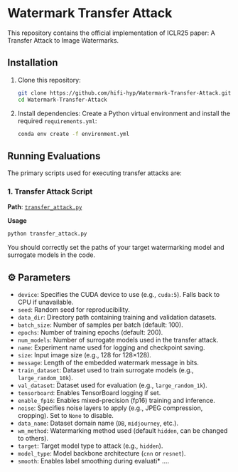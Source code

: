 # Watermark Transfer Attack

This repository contains the official implementation of ICLR25 paper: A Transfer Attack to Image Watermarks. 

## Installation
1. Clone this repository:
   ```bash
   git clone https://github.com/hifi-hyp/Watermark-Transfer-Attack.git
   cd Watermark-Transfer-Attack
   ```

2. Install dependencies:
   Create a Python virtual environment and install the required `requirements.yml`:
   ```bash
   conda env create -f environment.yml
   ```

## Running Evaluations

The primary scripts used for executing transfer attacks are:

### 1. Transfer Attack Script
**Path**: [`transfer_attack.py`](transfer_attack.py)

**Usage**
```bash
python transfer_attack.py
```
You should correctly set the paths of your target watermarking model and surrogate models in the code.
## ⚙️ Parameters

* `device`: Specifies the CUDA device to use (e.g., `cuda:5`). Falls back to CPU if unavailable.  
* `seed`: Random seed for reproducibility.  
* `data_dir`: Directory path containing training and validation datasets.  
* `batch_size`: Number of samples per batch (default: 100).  
* `epochs`: Number of training epochs (default: 200).  
* `num_models`: Number of surrogate models used in the transfer attack.  
* `name`: Experiment name used for logging and checkpoint saving.  
* `size`: Input image size (e.g., 128 for 128×128).  
* `message`: Length of the embedded watermark message in bits.  
* `train_dataset`: Dataset used to train surrogate models (e.g., `large_random_10k`).  
* `val_dataset`: Dataset used for evaluation (e.g., `large_random_1k`).  
* `tensorboard`: Enables TensorBoard logging if set.  
* `enable_fp16`: Enables mixed-precision (fp16) training and inference.  
* `noise`: Specifies noise layers to apply (e.g., JPEG compression, cropping). Set to `None` to disable.   
* `data_name`: Dataset domain name (`DB`, `midjourney`, etc.).  
* `wm_method`: Watermarking method used (default `hidden`, can be changed to others).  
* `target`: Target model type to attack (e.g., `hidden`).  
* `model_type`: Model backbone architecture (`cnn` or `resnet`).  
* `smooth`: Enables label smoothing during evaluati*
....
